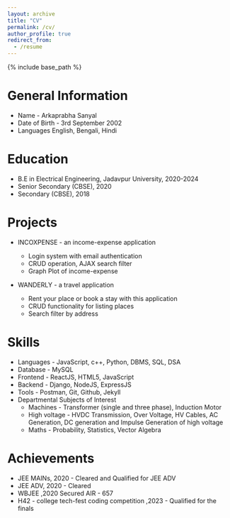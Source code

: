 ```yaml
---
layout: archive
title: "CV"
permalink: /cv/
author_profile: true
redirect_from:
  - /resume
---
```


{% include base_path %}

General Information
======
* Name - Arkaprabha Sanyal
* Date of Birth - 3rd September 2002
* Languages English, Bengali, Hindi

Education
======
* B.E in Electrical Engineering, Jadavpur University, 2020-2024
* Senior Secondary (CBSE), 2020
* Secondary (CBSE), 2018

Projects
======
* INCOXPENSE - an income-expense application
  * Login system with email authentication
  * CRUD operation, AJAX search filter
  * Graph Plot of income-expense

* WANDERLY - a travel application
  * Rent your place or book a stay with this application
  * CRUD functionality for listing places
  * Search filter by address
  
Skills
======
* Languages -	JavaScript, c++, Python, DBMS, SQL, DSA
* Database - MySQL 
* Frontend - ReactJS, HTML5, JavaScript
* Backend -	Django, NodeJS, ExpressJS
* Tools -	Postman, Git, Github, Jekyll
* Departmental Subjects of Interest
  *  Machines -	Transformer (single and three phase), Induction Motor
  *  High voltage -	HVDC Transmission, Over Voltage, HV Cables, AC Generation, DC generation                         and Impulse Generation of high voltage
  *  Maths - Probability, Statistics, Vector Algebra

Achievements
======
* JEE MAINs, 2020	- Cleared and Qualified for JEE ADV
* JEE ADV, 2020	- Cleared
* WBJEE ,2020	Secured AIR - 657
* H42 - college tech-fest coding competition ,2023 - Qualified for the finals
